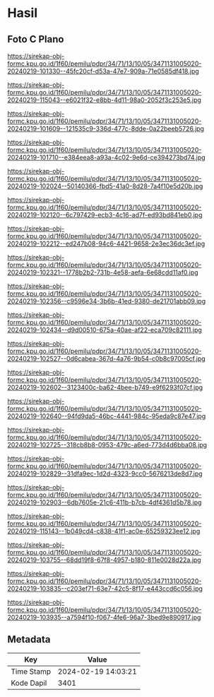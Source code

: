 # Hasil

## Foto C Plano

https://sirekap-obj-formc.kpu.go.id/1f60/pemilu/pdpr/34/71/13/10/05/3471131005020-20240219-101330--45fc20cf-d53a-47e7-909a-71e0585df418.jpg

https://sirekap-obj-formc.kpu.go.id/1f60/pemilu/pdpr/34/71/13/10/05/3471131005020-20240219-115043--e6021f32-e8bb-4d11-98a0-2052f3c253e5.jpg

https://sirekap-obj-formc.kpu.go.id/1f60/pemilu/pdpr/34/71/13/10/05/3471131005020-20240219-101609--121535c9-336d-477c-8dde-0a22beeb5726.jpg

https://sirekap-obj-formc.kpu.go.id/1f60/pemilu/pdpr/34/71/13/10/05/3471131005020-20240219-101710--e384eea8-a93a-4c02-9e6d-ce394273bd74.jpg

https://sirekap-obj-formc.kpu.go.id/1f60/pemilu/pdpr/34/71/13/10/05/3471131005020-20240219-102024--50140366-fbd5-41a0-8d28-7a4f10e5d20b.jpg

https://sirekap-obj-formc.kpu.go.id/1f60/pemilu/pdpr/34/71/13/10/05/3471131005020-20240219-102120--6c797429-ecb3-4c16-ad7f-ed93bd841eb0.jpg

https://sirekap-obj-formc.kpu.go.id/1f60/pemilu/pdpr/34/71/13/10/05/3471131005020-20240219-102212--ed247b08-94c6-4421-9658-2e3ec36dc3ef.jpg

https://sirekap-obj-formc.kpu.go.id/1f60/pemilu/pdpr/34/71/13/10/05/3471131005020-20240219-102321--1778b2b2-731b-4e58-aefa-6e68cdd11af0.jpg

https://sirekap-obj-formc.kpu.go.id/1f60/pemilu/pdpr/34/71/13/10/05/3471131005020-20240219-102356--c9596e34-3b6b-41ed-9380-de21701abb09.jpg

https://sirekap-obj-formc.kpu.go.id/1f60/pemilu/pdpr/34/71/13/10/05/3471131005020-20240219-102434--d9d00510-675a-40ae-af22-eca709c82111.jpg

https://sirekap-obj-formc.kpu.go.id/1f60/pemilu/pdpr/34/71/13/10/05/3471131005020-20240219-102527--0d6cabea-367d-4a76-9b54-c0b8c97005cf.jpg

https://sirekap-obj-formc.kpu.go.id/1f60/pemilu/pdpr/34/71/13/10/05/3471131005020-20240219-102602--3123400c-ba62-4bee-b749-e9f6293f07cf.jpg

https://sirekap-obj-formc.kpu.go.id/1f60/pemilu/pdpr/34/71/13/10/05/3471131005020-20240219-102640--94fd9da5-46bc-4441-984c-95eda9c87e47.jpg

https://sirekap-obj-formc.kpu.go.id/1f60/pemilu/pdpr/34/71/13/10/05/3471131005020-20240219-102725--318cb8b8-0953-479c-a6ed-773d4d6bba08.jpg

https://sirekap-obj-formc.kpu.go.id/1f60/pemilu/pdpr/34/71/13/10/05/3471131005020-20240219-102829--31dfa9ec-1d2d-4323-9cc0-5676213de8d7.jpg

https://sirekap-obj-formc.kpu.go.id/1f60/pemilu/pdpr/34/71/13/10/05/3471131005020-20240219-102903--6db7605e-21c6-411b-b7cb-4df4361d5b78.jpg

https://sirekap-obj-formc.kpu.go.id/1f60/pemilu/pdpr/34/71/13/10/05/3471131005020-20240219-115143--1b049cd4-c838-41f1-ac0e-65259323ee12.jpg

https://sirekap-obj-formc.kpu.go.id/1f60/pemilu/pdpr/34/71/13/10/05/3471131005020-20240219-103755--68dd19f8-67f8-4957-b180-811e0028d22a.jpg

https://sirekap-obj-formc.kpu.go.id/1f60/pemilu/pdpr/34/71/13/10/05/3471131005020-20240219-103835--c203ef71-63e7-42c5-8f17-e443ccd6c056.jpg

https://sirekap-obj-formc.kpu.go.id/1f60/pemilu/pdpr/34/71/13/10/05/3471131005020-20240219-103935--a7594f10-f067-4fe6-96a7-3bed9e890917.jpg


## Metadata

| Key        | Value               |
| ---------- | ------------------- |
| Time Stamp | 2024-02-19 14:03:21 |
| Kode Dapil | 3401                |



